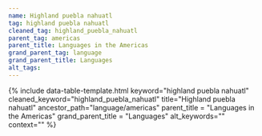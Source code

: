 ```yaml
---
name: Highland puebla nahuatl
tag: highland puebla nahuatl
cleaned_tag: highland_puebla_nahuatl
parent_tag: americas
parent_title: Languages in the Americas
grand_parent_tag: language
grand_parent_title: Languages
alt_tags: 
---
```


{% include data-table-template.html 
  keyword="highland puebla nahuatl" 
  cleaned_keyword="highland_puebla_nahuatl" 
  title="Highland puebla nahuatl"
  ancestor_path="language/americas" 
  parent_title = "Languages in the Americas"
  grand_parent_title = "Languages"
  alt_keywords=""
  context=""
%}

